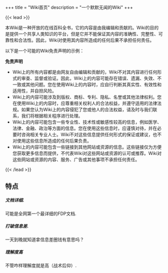 +++
title = "Wiki首页"
description = "一个默默无闻的Wiki"
+++

{{< lead >}}

本Wiki是一种开放的在线百科全书，它的内容是由我编辑和贡献的。Wiki的目的是提供一个共享人类知识的平台，但是它并不能保证其内容的准确性、完整性、可靠性和合法性。因此，Wiki对使用其内容所造成的任何后果不承担任何责任。

以下是一个可能的Wiki免责声明的示例：

**免责声明**

- Wiki上的所有内容都是由网友自由编辑和贡献的，Wiki不对其内容进行任何形式的审查、监督或验证。因此，Wiki上的内容可能存在错误、遗漏、失效、不一致或其他问题。您在使用Wiki上的内容时，应自行判断其真实性、有效性和适用性，并自担风险。
- Wiki上的内容可能涉及到版权、商标、专利、隐私、名誉或其他法律权利。您在使用Wiki上的内容时，应尊重相关权利人的合法权益，并遵守适用的法律法规。如果您认为Wiki上的内容侵犯了您或他人的合法权益，请及时与我们联系，我们将根据相关程序进行处理。
- Wiki上的内容可能包含一些专业性、技术性或敏感性较高的信息，例如医学、法律、金融、政治等方面的信息。您在使用这些信息时，应谨慎对待，并在必要时咨询相关专业人士。Wiki不对这些信息提供任何形式的保证或建议，也不对使用这些信息所造成的任何后果负责。
- Wiki上的内容可能包含一些链接到其他网站或资源的信息。这些链接仅为方便您获取更多信息而提供，不代表Wiki对这些网站或资源的认可或推荐。Wiki对这些网站或资源的内容、服务、广告或其他事项不承担任何责任。

{{< /lead >}}

## 特点

<div class="row py-3 mb-5">
    <div class="col-md-4">
       <div class="card flex-row border-0">
            <div class="card-body pl-2">
                <h5 class="card-title">
                    文档详细.
                </h5>
                <p class="card-text text-muted">
                    可能是全网第一个最详细的FDP文档.
                </p>
            </div>
        </div>
    </div>
    <div class="col-md-4">
        <div class="card flex-row border-0">
            <div class="card-body pl-2">
                <h5 class="card-title">
                    打破信息差.
                </h5>
                <p class="card-text text-muted">
                    一天到晚就知道拿信息差圈钱有意思吗？
                </p>
            </div>
        </div>
    </div>
    <div class="col-md-4">
        <div class="card flex-row border-0">
            <div class="card-body pl-2">
                <h5 class="card-title">
                    理解度高
                </h5>
                <p class="card-text text-muted">
                    不管咋样理解度就是高（战术后仰）.
                </p>
            </div>
        </div>
    </div>
</div>
